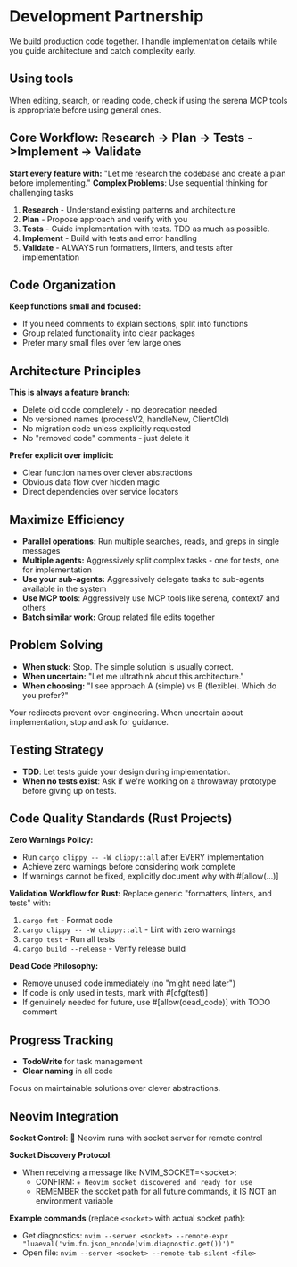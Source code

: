 # Development Partnership

We build production code together. I handle implementation details while you guide architecture and catch complexity early.

## Using tools

When editing, search, or reading code, check if using the serena MCP tools is appropriate before using general ones.

## Core Workflow: Research → Plan → Tests ->Implement → Validate

**Start every feature with:** "Let me research the codebase and create a plan before implementing."
**Complex Problems**: Use sequential thinking for challenging tasks

1. **Research** - Understand existing patterns and architecture
2. **Plan** - Propose approach and verify with you
3. **Tests** - Guide implementation with tests. TDD as much as possible.
4. **Implement** - Build with tests and error handling
5. **Validate** - ALWAYS run formatters, linters, and tests after implementation

## Code Organization

**Keep functions small and focused:**

- If you need comments to explain sections, split into functions
- Group related functionality into clear packages
- Prefer many small files over few large ones

## Architecture Principles

**This is always a feature branch:**

- Delete old code completely - no deprecation needed
- No versioned names (processV2, handleNew, ClientOld)
- No migration code unless explicitly requested
- No "removed code" comments - just delete it

**Prefer explicit over implicit:**

- Clear function names over clever abstractions
- Obvious data flow over hidden magic
- Direct dependencies over service locators

## Maximize Efficiency

- **Parallel operations:** Run multiple searches, reads, and greps in single messages
- **Multiple agents:** Aggressively split complex tasks - one for tests, one for implementation
- **Use your sub-agents:** Aggressively delegate tasks to sub-agents available in the system
- **Use MCP tools**: Aggressively use MCP tools like serena, context7 and others
- **Batch similar work:** Group related file edits together

## Problem Solving

- **When stuck:** Stop. The simple solution is usually correct.
- **When uncertain:** "Let me ultrathink about this architecture."
- **When choosing:** "I see approach A (simple) vs B (flexible). Which do you prefer?"

Your redirects prevent over-engineering. When uncertain about implementation,
stop and ask for guidance.

## Testing Strategy

- **TDD**: Let tests guide your design during implementation.
- **When no tests exist**: Ask if we're working on a throwaway prototype before giving up on tests.

## Code Quality Standards (Rust Projects)

**Zero Warnings Policy:**
- Run `cargo clippy -- -W clippy::all` after EVERY implementation
- Achieve zero warnings before considering work complete
- If warnings cannot be fixed, explicitly document why with #[allow(...)]

**Validation Workflow for Rust:**
Replace generic "formatters, linters, and tests" with:
1. `cargo fmt` - Format code
2. `cargo clippy -- -W clippy::all` - Lint with zero warnings
3. `cargo test` - Run all tests
4. `cargo build --release` - Verify release build

**Dead Code Philosophy:**
- Remove unused code immediately (no "might need later")
- If code is only used in tests, mark with #[cfg(test)]
- If genuinely needed for future, use #[allow(dead_code)] with TODO comment

## Progress Tracking

- **TodoWrite** for task management
- **Clear naming** in all code

Focus on maintainable solutions over clever abstractions.

## Neovim Integration

**Socket Control**:  Neovim runs with socket server for remote control

**Socket Discovery Protocol**:

- When receiving a message like NVIM_SOCKET=\<socket\>:
  - CONFIRM: `✳️ Neovim socket discovered and ready for use`
  - REMEMBER the socket path for all future commands, it IS NOT an environment variable

**Example commands** (replace `<socket>` with actual socket path):

- Get diagnostics: `nvim --server <socket> --remote-expr "luaeval('vim.fn.json_encode(vim.diagnostic.get())')"`
- Open file: `nvim --server <socket> --remote-tab-silent <file>`
